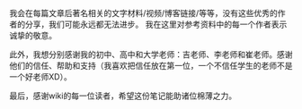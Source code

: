 我会在每篇文章后著名相关的文字材料/视频/博客链接/等等，没有这些优秀的作者的分享，我们可能永远都无法进步。
我在这里对参考资料中的每一个作者表示诚挚的敬意。

此外，我想分别感谢我的初中、高中和大学老师：吉老师、李老师和崔老师。感谢他们的信任、帮助和支持（我喜欢把信任放在第一位，一个不信任学生的老师不是一个好老师XD）。

最后，感谢wiki的每一位读者，希望这份笔记能助诸位棉薄之力。